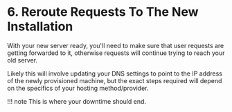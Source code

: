 # 6. Reroute Requests To The New Installation

With your new server ready, you'll need to make sure that user requests are getting forwarded to it, otherwise requests
will continue trying to reach your old server.

Likely this will involve updating your DNS settings to point to the IP address of the newly provisioned machine, but the
exact steps required will depend on the specifics of your hosting method/provider.

!!! note
    This is where your downtime should end.
